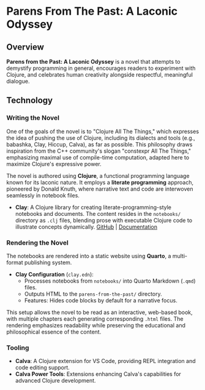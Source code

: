 # Parens From The Past: A Laconic Odyssey

## Overview

**Parens from the Past: A Laconic Odyssey** is a novel that attempts to demystify programming in general, encourages readers to experiment with Clojure, and celebrates human creativity alongside respectful, meaningful dialogue.

## Technology

### Writing the Novel

One of the goals of the novel is to "Clojure All The Things," which expresses the idea of pushing the use of Clojure, including its dialects and tools (e.g., babashka, Clay, Hiccup, Calva), as far as possible. This philosophy draws inspiration from the C++ community's slogan "constexpr All The Things," emphasizing maximal use of compile-time computation, adapted here to maximize Clojure's expressive power.

The novel is authored using **Clojure**, a functional programming language known for its laconic nature. It employs a **literate programming** approach, pioneered by Donald Knuth, where narrative text and code are interwoven seamlessly in notebook files.

- **Clay**: A Clojure library for creating literate-programming-style notebooks and documents. The content resides in the `notebooks/` directory as `.clj` files, blending prose with executable Clojure code to illustrate concepts dynamically. [GitHub](https://github.com/scicloj/clay) | [Documentation](https://scicloj.github.io/clay/)

### Rendering the Novel
The notebooks are rendered into a static website using **Quarto**, a multi-format publishing system.

- **Clay Configuration** (`clay.edn`): 
  - Processes notebooks from `notebooks/` into Quarto Markdown (`.qmd`) files.
  - Outputs HTML to the `parens-from-the-past/` directory.
  - Features: Hides code blocks by default for a narrative focus.

This setup allows the novel to be read as an interactive, web-based book, with multiple chapters each generating corresponding `.html` files. The rendering emphasizes readability while preserving the educational and philosophical essence of the content.

### Tooling
- **Calva**: A Clojure extension for VS Code, providing REPL integration and code editing support.
- **Calva Power Tools**: Extensions enhancing Calva's capabilities for advanced Clojure development.
